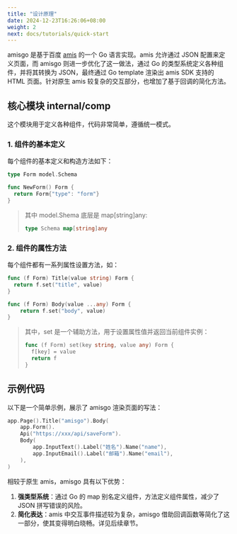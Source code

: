 ```yaml
---
title: "设计原理"
date: 2024-12-23T16:26:06+08:00
weight: 2
next: docs/tutorials/quick-start
---
```


amisgo 是基于百度 [amis](https://aisuda.bce.baidu.com/amis) 的一个 Go 语言实现。amis 允许通过 JSON 配置来定义页面，而 amisgo 则进一步优化了这一做法，通过 Go 的类型系统定义各种组件，并将其转换为 JSON，最终通过 Go template 渲染出 amis SDK 支持的 HTML 页面。针对原生 amis 较复杂的交互部分，也增加了基于回调的简化方法。

## 核心模块 internal/comp
这个模块用于定义各种组件，代码非常简单，遵循统一模式。

### 1. 组件的基本定义
每个组件的基本定义和构造方法如下：

```go
type Form model.Schema

func NewForm() Form {
  return Form{"type": "form"}
}
```

> 其中 model.Shema 底层是 map[string]any: 
> ```go
> type Schema map[string]any
> ```

### 2. 组件的属性方法

每个组件都有一系列属性设置方法，如：

```go
func (f Form) Title(value string) Form {
  return f.set("title", value)
}

func (f Form) Body(value ...any) Form {
	return f.set("body", value)
}
```

> 其中，set 是一个辅助方法，用于设置属性值并返回当前组件实例：
> 
> ```go
> func (f Form) set(key string, value any) Form {
>   f[key] = value
>   return f
> }
> ```

## 示例代码

以下是一个简单示例，展示了 amisgo 渲染页面的写法：

```go
app.Page().Title("amisgo").Body(
	app.Form().
	Api("https://xxx/api/saveForm").
	Body(
		app.InputText().Label("姓名").Name("name"),
		app.InputEmail().Label("邮箱").Name("email"),
	),
)
```

相较于原生 amis，amisgo 具有以下优势：

1. **强类型系统**：通过 Go 的 map 别名定义组件，方法定义组件属性，减少了 JSON 拼写错误的风险。
2. **简化表达**：amis 中交互事件描述较为复杂，amisgo 借助回调函数等简化了这一部分，使其变得明白晓畅。详见后续章节。
